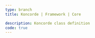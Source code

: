 ```yaml
---
type: branch
title: Koncorde | Framework | Core

description: Koncorde class definition
code: true
---
```

<RedirectToFirstChild />
